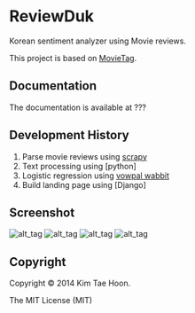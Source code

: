 ReviewDuk
=========

Korean sentiment analyzer using Movie reviews.

This project is based on [MovieTag](https://github.com/carpedm20/movietag).


Documentation
-------------

The documentation is available at ???


Development History
-------------------

1. Parse movie reviews using [scrapy](http://scrapy.org/)
2. Text processing using [python]
3. Logistic regression using [vowpal wabbit](https://github.com/JohnLangford/vowpal_wabbit)
4. Build landing page using [Django]


Screenshot
----------

![alt_tag](https://raw.githubusercontent.com/carpedm20/reviewduk/master/demo/1.png)
![alt_tag](https://raw.githubusercontent.com/carpedm20/reviewduk/master/demo/2.png)
![alt_tag](https://raw.githubusercontent.com/carpedm20/reviewduk/master/demo/3.png)
![alt_tag](https://raw.githubusercontent.com/carpedm20/reviewduk/master/demo/4.png)


Copyright
---------

Copyright © 2014 Kim Tae Hoon.

The MIT License (MIT)
